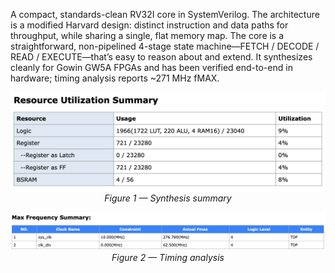 A compact, standards-clean RV32I core in SystemVerilog. The architecture is a modified Harvard design: distinct instruction and data paths for throughput, while sharing a single, flat memory map. The core is a straightforward, non-pipelined 4-stage state machine—FETCH / DECODE / READ / EXECUTE—that’s easy to reason about and extend. It synthesizes cleanly for Gowin GW5A FPGAs and has been verified end-to-end in hardware; timing analysis reports ~271 MHz fMAX.

<p align="center">
  <img src=".images/syn.png" alt="Synthesis results for the RV32I core (Gowin GW5A)" title="Synthesis results (GW5A)" />
  <br/>
  <em>Figure 1 — Synthesis summary</em>
</p>

<p align="center">
  <img src=".images/timing.png" alt="Static timing analysis for the RV32I core showing ~271 MHz fMAX" title="Timing analysis (~271 MHz fMAX)" />
  <br/>
  <em>Figure 2 — Timing analysis</em>
</p>
